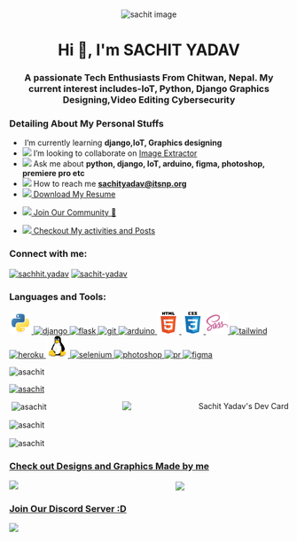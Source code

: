 <div style="text-align: center; margin: 2em 0;">
        <img src="https://user-images.githubusercontent.com/73944456/156336862-a257c366-13ed-4709-a804-528587070e9d.jpg"
                alt="sachit image" srcset="">
</div>
<h1 align="center">Hi 👋, I'm SACHIT YADAV</h1>
<h3 align="center">A passionate Tech Enthusiasts From Chitwan, Nepal. My current interest includes-IoT, Python, Django
        Graphics Designing,Video Editing Cybersecurity</h3>
<h3>Detailing About My Personal Stuffs</h3>

- <img src="https://user-images.githubusercontent.com/73944456/156335536-b1431c06-af16-43dd-8062-3fd216733e15.svg"
        alt="" srcset="" width="35"> I’m currently learning **django,IoT, Graphics designing**
- <img src="https://user-images.githubusercontent.com/73944456/156142320-a879b281-da41-4e58-aaa4-ff9a1af30130.svg"
        width="30"> I’m looking to collaborate on [Image Extractor](https://github.com/ASACHIT/Pics-Extractor.git)
- <img src="https://user-images.githubusercontent.com/73944456/156142962-89615d24-4136-4ed3-b4f1-685c7d56a474.svg"
        width="30"> Ask me about **python, django, IoT, arduino, figma, photoshop, premiere pro etc**
- <img src="https://user-images.githubusercontent.com/73944456/156143298-03d879ba-1099-4a25-a7a9-0b7486f061f3.svg"
        width="27"> How to reach me **sachityadav@itsnp.org**
- <a href="https://drive.google.com/file/d/1Iodss0TJzQ5UeQEGyQPypZFOYvwhm0fd/view?usp=sharing">
        <img src="https://user-images.githubusercontent.com/73944456/156334847-94e54211-d6c0-44e2-a0d7-eef564463db0.svg"
                width="27"> Download My Resume
</a>

- <a href="https://www.facebook.com/groups/itsnporg">
        <img src="https://user-images.githubusercontent.com/73944456/156338407-aa260be0-0c71-4fc4-b77b-6d963a490f27.svg"
                width="27"> Join
        Our Community 💖
</a>

- <a href="https://www.facebook.com/sachhit.yadav">
        <img src="https://user-images.githubusercontent.com/73944456/156346048-de46837d-421f-4fa7-b7de-801805922dd4.svg"
                width="30"> Checkout My activities and Posts </a>


<h3 align="left">Connect with me:</h3>
<p align="left">
        <a href="https://fb.com/sachhit.yadav" target="blank"><img align="center"
                        src="https://raw.githubusercontent.com/rahuldkjain/github-profile-readme-generator/master/src/images/icons/Social/facebook.svg"
                        alt="sachhit.yadav" height="30" width="40" /></a>
        <a href="https://linkedin.com/in/sachit-yadav" target="blank"><img align="center"
                        src="https://raw.githubusercontent.com/rahuldkjain/github-profile-readme-generator/master/src/images/icons/Social/linked-in-alt.svg"
                        alt="sachit-yadav" height="30" width="40" /></a>
</p>

<h3 align="left">Languages and Tools:</h3>
<p align="left">
        <a href="https://www.python.org" target="_blank" rel="noreferrer">
                <img src="https://raw.githubusercontent.com/devicons/devicon/master/icons/python/python-original.svg"
                        alt="python" width="40" height="40" />
        </a>
        <a href="https://www.djangoproject.com/" target="_blank" rel="noreferrer">
                <img src="https://cdn.iconscout.com/icon/free/png-256/django-1-282754.png" alt="django" width="40"
                        height="40" />
        </a>
        <a href="https://flask.palletsprojects.com/" target="_blank" rel="noreferrer"> <img
                        src="https://www.vectorlogo.zone/logos/pocoo_flask/pocoo_flask-icon.svg" alt="flask" width="40"
                        height="40" /> </a> <a href="https://git-scm.com/" target="_blank" rel="noreferrer"> <img
                        src="https://www.vectorlogo.zone/logos/git-scm/git-scm-icon.svg" alt="git" width="40"
                        height="40" />
        </a>
        <a href="https://www.arduino.cc/" target="_blank" rel="noreferrer"> <img
                        src="https://cdn.worldvectorlogo.com/logos/arduino-1.svg" alt="arduino" width="40"
                        height="40" />
        </a>
        <a href="https://www.w3.org/html/" target="_blank" rel="noreferrer"> <img
                        src="https://raw.githubusercontent.com/devicons/devicon/master/icons/html5/html5-original-wordmark.svg"
                        alt="html5" width="40" height="40" />
        </a>
        <a href="https://www.w3schools.com/css/" target="_blank" rel="noreferrer"> <img
                        src="https://raw.githubusercontent.com/devicons/devicon/master/icons/css3/css3-original-wordmark.svg"
                        alt="css3" width="40" height="40" />
        </a>
        <a href="https://sass-lang.com" target="_blank" rel="noreferrer">
                <img src="https://raw.githubusercontent.com/devicons/devicon/master/icons/sass/sass-original.svg"
                        alt="sass" width="40" height="40" />
        </a>
        <a href="https://tailwindcss.com/" target="_blank" rel="noreferrer">
                <img src="https://www.vectorlogo.zone/logos/tailwindcss/tailwindcss-icon.svg" alt="tailwind" width="40"
                        height="40" />
        </a>
        <a href="https://heroku.com" target="_blank" rel="noreferrer"> <img
                        src="https://www.vectorlogo.zone/logos/heroku/heroku-icon.svg" alt="heroku" width="40"
                        height="40" />
        </a>
        <a href="https://www.linux.org/" target="_blank" rel="noreferrer">
                <img src="https://raw.githubusercontent.com/devicons/devicon/master/icons/linux/linux-original.svg"
                        alt="linux" width="40" height="40" />
        </a>
        <a href="https://www.selenium.dev" target="_blank" rel="noreferrer"> <img
                        src="https://raw.githubusercontent.com/detain/svg-logos/780f25886640cef088af994181646db2f6b1a3f8/svg/selenium-logo.svg"
                        alt="selenium" width="40" height="40" />
        </a>
        <a href="https://www.photoshop.com/en" target="_blank" rel="noreferrer"> <img
                        src="https://user-images.githubusercontent.com/73944456/156149706-ac4f2d4f-4864-4e88-86ec-36f23ef04954.svg"
                        alt="photoshop" width="40" height="40" />
        </a>
        <a href="https://www.photoshop.com/en" target="_blank" rel="noreferrer"> <img
                        src="https://user-images.githubusercontent.com/73944456/156149234-221faa4f-dc3d-4008-901b-5d3f3dce94c5.svg"
                        alt="pr" width="40" height="40" />
        </a>
        <a href="https://www.figma.com/" target="_blank" rel="noreferrer">
                <img src="https://www.vectorlogo.zone/logos/figma/figma-icon.svg" alt="figma" width="40" height="40" />
        </a>
</p>


<p align="left">
        <img src="https://komarev.com/ghpvc/?username=asachit&label=Profile%20views&color=0e75b6&style=flat"
                alt="asachit" />
</p>

<p align="left">
        <a href="https://github.com/ryo-ma/github-profile-trophy">
                <img src="https://github-profile-trophy.vercel.app/?username=asachit" alt="asachit" />
        </a>
</p>
<p align="right">
        <a href="https://app.daily.dev/SACHIT">
                <img align="right" src="https://api.daily.dev/devcards/a4c0e526f1614db8b7405bbe302eb657.png?r=oij"
                        width="300" alt="Sachit Yadav's Dev Card" />
        </a>
</p>
<p>&nbsp;<img align="center" src="https://github-readme-stats.vercel.app/api?username=asachit&show_icons=true&locale=en"
                alt="asachit" />
</p>

<p><img align="center" src="https://github-readme-streak-stats.herokuapp.com/?user=asachit&" alt="asachit" /></p>
<p>
        <img align="center"
                src="https://github-readme-stats.vercel.app/api/top-langs?username=asachit&show_icons=true&locale=en"
                alt="asachit" />
</p>

<h3><a href="https://www.figma.com/file/wvcDKa8PtlD7tTEYVq0V8z/sachit_designs?node-id=0%3A1"> Check out Designs and Graphics Made by me </a> </h3>
<img align="left" src="https://user-images.githubusercontent.com/73944456/156556787-73266817-b30c-431c-8f2e-7c88eb8b6ff7.svg" width="300">
<img align="center" src="https://user-images.githubusercontent.com/73944456/156557187-fb8d6e9e-a595-4b85-bfc6-e40630cffe8a.svg" width="300">


<h3> <a href="http://discord.gg/RPC9PNJrSt"> Join Our Discord Server :D </a></h3>
<p><img align="left"                src="https://camo.githubusercontent.com/49e804b820b1ba50b50c67092b05f92a767af5c7b1059df624558ff8dd68b65f/68747470733a2f2f696e7669646765742e737769746368626c6164652e78797a2f52504339504e4a725374" width="45%"></p>

